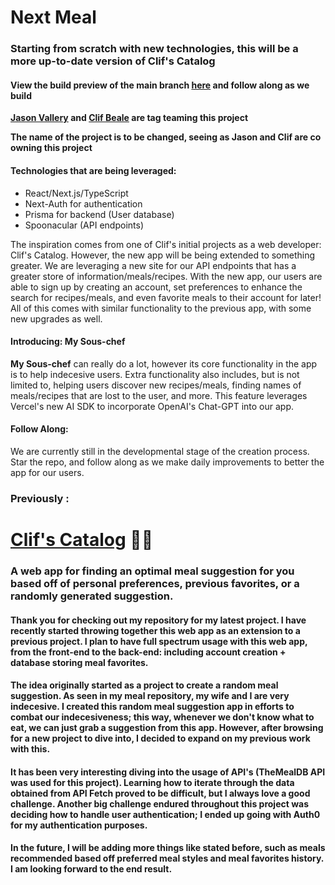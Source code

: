 # Next Meal

### Starting from scratch with new technologies, this will be a more up-to-date version of Clif's Catalog

#### View the build preview of the main branch [here](https://clifs-catalog-v2.vercel.app/) and follow along as we build

**[Jason Vallery](https://github.com/JVSONV) and [Clif Beale](https://github.com/bealecs) are tag teaming this project**

__The name of the project is to be changed, seeing as Jason and Clif are co owning this project__

#### Technologies that are being leveraged:
- React/Next.js/TypeScript
- Next-Auth for authentication
- Prisma for backend (User database)
- Spoonacular (API endpoints)

The inspiration comes from one of Clif's initial projects as a web developer: Clif's Catalog. However, the new app will be being extended to something greater. We are leveraging a new site for our API endpoints that has a greater store of information/meals/recipes. With the new app, our users are able to sign up by creating an account, set preferences to enhance the search for recipes/meals, and even favorite meals to their account for later! All of this comes with similar functionality to the previous app, with some new upgrades as well.

#### Introducing: My Sous-chef
**My Sous-chef** can really do a lot, however its core functionality in the app is to help indecesive users. Extra functionality also includes, but is not limited to, helping users discover new recipes/meals, finding names of meals/recipes that are lost to the user, and more. This feature leverages Vercel's new AI SDK to incorporate OpenAI's Chat-GPT into our app.

#### Follow Along: 

We are currently still in the developmental stage of the creation process. Star the repo, and follow along as we make daily improvements to better the app for our users. 

### Previously : 

# [Clif's Catalog](https://github.com/bealecs/meal) 🍎🍔
### A web app for finding an optimal meal suggestion for you based off of personal preferences, previous favorites, or a randomly generated suggestion.

#### Thank you for checking out my repository for my latest project. I have recently started throwing together this web app as an extension to a previous project. I plan to have full spectrum usage with this web app, from the front-end to the back-end: including account creation + database storing meal favorites. 

#### The idea originally started as a project to create a random meal suggestion. As seen in my meal repository, my wife and I are very indecesive. I created this random meal suggestion app in efforts to combat our indecesiveness; this way, whenever we don't know what to eat, we can just grab a suggestion from this app. However, after browsing for a new project to dive into, I decided to expand on my previous work with this. 

#### It has been very interesting diving into the usage of API's (TheMealDB API was used for this project). Learning how to iterate through the data obtained from API Fetch proved to be difficult, but I always love a good challenge. Another big challenge endured throughout this project was deciding how to handle user authentication; I ended up going with Auth0 for my authentication purposes.

#### In the future, I will be adding more things like stated before, such as meals recommended based off preferred meal styles and meal favorites history. I am looking forward to the end result.


